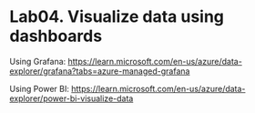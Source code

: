# Lab04. Visualize data using dashboards


Using Grafana: https://learn.microsoft.com/en-us/azure/data-explorer/grafana?tabs=azure-managed-grafana

Using Power BI: https://learn.microsoft.com/en-us/azure/data-explorer/power-bi-visualize-data


